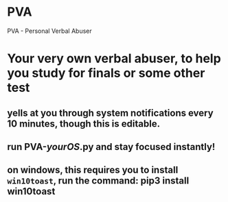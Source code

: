 # PVA
PVA - Personal Verbal Abuser

# Your very own verbal abuser, to help you study for finals or some other test
## yells at you through system notifications every 10 minutes, though this is editable.
## run PVA-*yourOS*.py and stay focused instantly!
## on windows, this requires you to install `win10toast`, run the command: pip3 install win10toast
